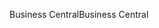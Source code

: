 <span data-ttu-id="fc157-101">Business Central</span><span class="sxs-lookup"><span data-stu-id="fc157-101">Business Central</span></span>
